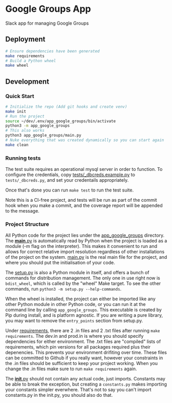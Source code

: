 # Google Groups App

Slack app for managing Google Groups

## Deployment

```bash
# Ensure dependencies have been generated
make requirements
# Build a Python wheel
make wheel
```

## Development

### Quick Start

```bash
# Initialize the repo (Add git hooks and create venv)
make init
# Run the project
source ~/dev/.env/app_google_groups/bin/activate
python3 -m app_google_groups
# This also works
python3 app_google_groups/main.py
# Nuke everything that was created dynamically so you can start again
make clean
```

### Running tests

The test suite requires an operational mysql server in order to function.
To configure the credentials, copy [tests/\_dbcreds.example.py](tests/_dbcreds.example.py)
to `tests/_dbcreds.py`, and set your credentails appropriately.

Once that's done you can run `make test` to run the test suite.

Note this is a CI-free project, and tests will be run as part of the commit
hook when you make a commit, and the coverage report will be appended to
the message.

### Project Structure

All Python code for the project lies under the [app_google_groups](app_google_groups) directory.
The [**main**.py](app_google_groups/__main__.py) is automatically read by
Python when the project is loaded as a module (-m flag on the interpreter).
This makes it convenient to run and allows for correct relative import resolution regardless
of other installations of the project on the system. [main.py](app_google_groups/main.py)
is the real main file for the project, and where you should put the initialisation of your code.

The [setup.py](setup.py) is also a Python module in itself, and offers a bunch of commands
for distribution management. The only one in use right now is `bdist_wheel`, which is called
by the "wheel" Make target. To see the other commands, run `python3 -m setup.py --help-commands`.

When the wheel is installed, the project can either be imported like any other Python module in
other Python code, or you can run it at the command line by calling `app_google_groups`.
This executable is created by Pip during install, and is platform agnostic. If you are writing
a pure library, you may want to remove the `entry_points` section from setup.py.

Under [requirements](requirements), there are 2 .in files and 2 .txt files after
running `make requirements`. The dev.in and prod.in is where you should specify dependencies
for either environment. The .txt files are "compiled" lists of requirements, which pin versions
for all packages required plus their depenencies. This prevents your environment drifiting
over time. These files can be committed to Github if you really want, however your constraints
in the .in files should be sufficient to keep your project working.
When you change the .in files make sure to run `make requirements` again.

The [**init**.py](app_google_groups/__init__.py) should not contain any actual code,
just imports. Constants may be able to break the exception, but creating a `constants.py` makes
importing your constants simpler everwhere. That's not to say you can't import constants.py in the
init.py, you should also do that.

